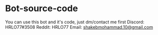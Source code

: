 # Bot-source-code
You can use this bot and it's code, just dm/contact me first
Discord: HRLO77#3508
Reddit: HRLO77
Email: shakebmohammad.10@gmail.com
